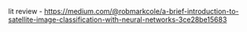 lit review - https://medium.com/@robmarkcole/a-brief-introduction-to-satellite-image-classification-with-neural-networks-3ce28be15683
